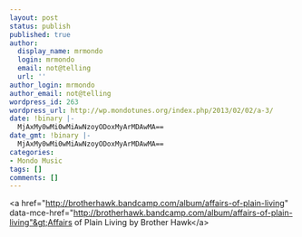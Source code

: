 ```yaml
---
layout: post
status: publish
published: true
author:
  display_name: mrmondo
  login: mrmondo
  email: not@telling
  url: ''
author_login: mrmondo
author_email: not@telling
wordpress_id: 263
wordpress_url: http://wp.mondotunes.org/index.php/2013/02/02/a-3/
date: !binary |-
  MjAxMy0wMi0wMiAwNzoyODoxMyArMDAwMA==
date_gmt: !binary |-
  MjAxMy0wMi0wMiAwNzoyODoxMyArMDAwMA==
categories:
- Mondo Music
tags: []
comments: []
---
```

&lt;a href="http://brotherhawk.bandcamp.com/album/affairs-of-plain-living" data-mce-href="http://brotherhawk.bandcamp.com/album/affairs-of-plain-living"&gt;Affairs of Plain Living by Brother Hawk&lt;/a&gt;
